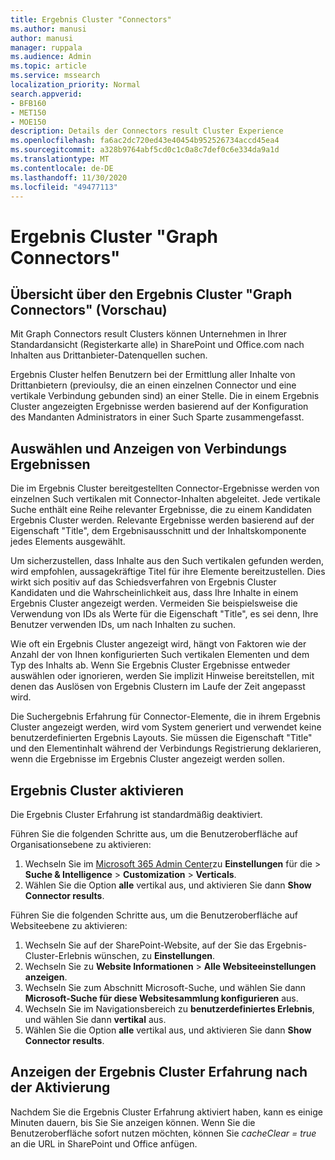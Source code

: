 ```yaml
---
title: Ergebnis Cluster "Connectors"
ms.author: manusi
author: manusi
manager: ruppala
ms.audience: Admin
ms.topic: article
ms.service: mssearch
localization_priority: Normal
search.appverid:
- BFB160
- MET150
- MOE150
description: Details der Connectors result Cluster Experience
ms.openlocfilehash: fa6ac2dc720ed43e40454b952526734accd45ea4
ms.sourcegitcommit: a328b9764abf5cd0c1c0a8c7def0c6e334da9a1d
ms.translationtype: MT
ms.contentlocale: de-DE
ms.lasthandoff: 11/30/2020
ms.locfileid: "49477113"
---
```

# <a name="graph-connectors-result-cluster"></a>Ergebnis Cluster "Graph Connectors"

## <a name="overview-of-the-graph-connectors-result-cluster-preview"></a>Übersicht über den Ergebnis Cluster "Graph Connectors" (Vorschau)  

Mit Graph Connectors result Clusters können Unternehmen in Ihrer Standardansicht (Registerkarte alle) in SharePoint und Office.com nach Inhalten aus Drittanbieter-Datenquellen suchen.

Ergebnis Cluster helfen Benutzern bei der Ermittlung aller Inhalte von Drittanbietern (previoulsy, die an einen einzelnen Connector und eine vertikale Verbindung gebunden sind) an einer Stelle. Die in einem Ergebnis Cluster angezeigten Ergebnisse werden basierend auf der Konfiguration des Mandanten Administrators in einer Such Sparte zusammengefasst.  

## <a name="how-connector-results-are-selected-and-displayed"></a>Auswählen und Anzeigen von Verbindungs Ergebnissen

Die im Ergebnis Cluster bereitgestellten Connector-Ergebnisse werden von einzelnen Such vertikalen mit Connector-Inhalten abgeleitet. Jede vertikale Suche enthält eine Reihe relevanter Ergebnisse, die zu einem Kandidaten Ergebnis Cluster werden. Relevante Ergebnisse werden basierend auf der Eigenschaft "Title", dem Ergebnisausschnitt und der Inhaltskomponente jedes Elements ausgewählt.

Um sicherzustellen, dass Inhalte aus den Such vertikalen gefunden werden, wird empfohlen, aussagekräftige Titel für ihre Elemente bereitzustellen. Dies wirkt sich positiv auf das Schiedsverfahren von Ergebnis Cluster Kandidaten und die Wahrscheinlichkeit aus, dass Ihre Inhalte in einem Ergebnis Cluster angezeigt werden. Vermeiden Sie beispielsweise die Verwendung von IDs als Werte für die Eigenschaft "Title", es sei denn, Ihre Benutzer verwenden IDs, um nach Inhalten zu suchen.

Wie oft ein Ergebnis Cluster angezeigt wird, hängt von Faktoren wie der Anzahl der von Ihnen konfigurierten Such vertikalen Elementen und dem Typ des Inhalts ab. Wenn Sie Ergebnis Cluster Ergebnisse entweder auswählen oder ignorieren, werden Sie implizit Hinweise bereitstellen, mit denen das Auslösen von Ergebnis Clustern im Laufe der Zeit angepasst wird.

Die Suchergebnis Erfahrung für Connector-Elemente, die in ihrem Ergebnis Cluster angezeigt werden, wird vom System generiert und verwendet keine benutzerdefinierten Ergebnis Layouts. Sie müssen die Eigenschaft "Title" und den Elementinhalt während der Verbindungs Registrierung deklarieren, wenn die Ergebnisse im Ergebnis Cluster angezeigt werden sollen.

## <a name="enable-result-clusters"></a>Ergebnis Cluster aktivieren
  
Die Ergebnis Cluster Erfahrung ist standardmäßig deaktiviert.  

Führen Sie die folgenden Schritte aus, um die Benutzeroberfläche auf Organisationsebene zu aktivieren:

1. Wechseln Sie im [Microsoft 365 Admin Center](https://admin.microsoft.com/)zu **Einstellungen** für die  >  **Suche & Intelligence**  >  **Customization**  >  **Verticals**.  
2. Wählen Sie die Option **alle** vertikal aus, und aktivieren Sie dann **Show Connector results**. 


Führen Sie die folgenden Schritte aus, um die Benutzeroberfläche auf Websiteebene zu aktivieren:

1. Wechseln Sie auf der SharePoint-Website, auf der Sie das Ergebnis-Cluster-Erlebnis wünschen, zu **Einstellungen**.
2. Wechseln Sie zu **Website Informationen** > **Alle Websiteeinstellungen anzeigen**.
3. Wechseln Sie zum Abschnitt Microsoft-Suche, und wählen Sie dann **Microsoft-Suche für diese Websitesammlung konfigurieren** aus.
4. Wechseln Sie im Navigationsbereich zu **benutzerdefiniertes Erlebnis**, und wählen Sie dann **vertikal** aus.
5. Wählen Sie die Option **alle** vertikal aus, und aktivieren Sie dann **Show Connector results**.

## <a name="view-the-result-cluster-experience-after-it-is-enabled"></a>Anzeigen der Ergebnis Cluster Erfahrung nach der Aktivierung

Nachdem Sie die Ergebnis Cluster Erfahrung aktiviert haben, kann es einige Minuten dauern, bis Sie Sie anzeigen können. Wenn Sie die Benutzeroberfläche sofort nutzen möchten, können Sie *cacheClear = true* an die URL in SharePoint und Office anfügen.
